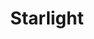 ---
git: https://github.com/withastro/starlight
logohandle: astrobuild_starlight
sort: starlight
title: Starlight
website: https://starlight.astro.build/
---